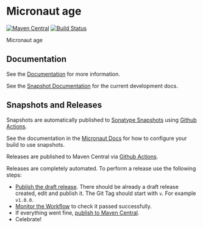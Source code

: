 # Micronaut age

[![Maven Central](https://img.shields.io/maven-central/v/io.micronaut.age/micronaut-project-template.svg?label=Maven%20Central)](https://search.maven.org/search?q=g:%22io.micronaut.project-template%22%20AND%20a:%22micronaut-project-template%22)
[![Build Status](https://github.com/micronaut-projects/micronaut-age/workflows/Java%20CI/badge.svg)](https://github.com/micronaut-projects/micronaut-project-template/actions)

Micronaut age

## Documentation

See the [Documentation](https://micronaut-projects.github.io/micronaut-age/latest/guide/) for more information. 

See the [Snapshot Documentation](https://micronaut-projects.github.io/micronaut-age/snapshot/guide/) for the current development docs.

<!-- ## Examples

Examples can be found in the [examples](https://github.com/micronaut-projects/micronaut-age/tree/master/examples) directory. -->

## Snapshots and Releases

Snapshots are automatically published to [Sonatype Snapshots](https://s01.oss.sonatype.org/content/repositories/snapshots/io/micronaut/) using [Github Actions](https://github.com/micronaut-projects/micronaut-age/actions).

See the documentation in the [Micronaut Docs](https://docs.micronaut.io/latest/guide/index.html#usingsnapshots) for how to configure your build to use snapshots.

Releases are published to Maven Central via [Github Actions](https://github.com/micronaut-projects/micronaut-age/actions).

Releases are completely automated. To perform a release use the following steps:

* [Publish the draft release](https://github.com/micronaut-projects/micronaut-age/releases). There should be already a draft release created, edit and publish it. The Git Tag should start with `v`. For example `v1.0.0`.
* [Monitor the Workflow](https://github.com/micronaut-projects/micronaut-age/actions?query=workflow%3ARelease) to check it passed successfully.
* If everything went fine, [publish to Maven Central](https://github.com/micronaut-projects/micronaut-age/actions?query=workflow%3A"Maven+Central+Sync").
* Celebrate!
